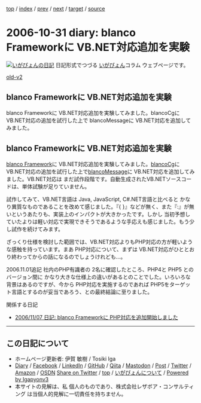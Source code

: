 [top](../index.html) 
 / [index](index.html) 
 / [prev](ig061028.html) 
 / [next](ig061101.html) 
 / [target](https://www.igapyon.jp/igapyon/diary/2006/ig061031.html) 
 / [source](https://github.com/igapyon/diary/blob/master/2006/ig061031.src.md) 

2006-10-31 diary: blanco Frameworkに VB.NET対応追加を実験
=====================================================================================================
[![いがぴょんの日記](https://www.igapyon.jp/igapyon/diary/images/iga202308_128.jpg "いがぴょん")](https://www.igapyon.jp/igapyon/diary/memo/memoigapyon.html) 日記形式でつづる [いがぴょん](https://www.igapyon.jp/igapyon/diary/memo/memoigapyon.html)コラム ウェブページです。

[old-v2](ig061031-orig.html)

## blanco Frameworkに VB.NET対応追加を実験

blanco Frameworkに VB.NET対応追加を実験してみました。blancoCgにVB.NET対応の追加を試行した上で blancoMessageに VB.NET対応を追加してみました。


## blanco Frameworkに VB.NET対応追加を実験

[blanco Framework](https://www.igapyon.jp/blanco/blanco.ja.html)に VB.NET対応追加を実験してみました。[blancoCg](https://www.igapyon.jp/blanco/blancocg.html)にVB.NET対応の追加を試行した上で[blancoMessage](https://www.igapyon.jp/blanco/blancomessage.html)に VB.NET対応を追加してみました。VB.NET対応は まだ試作段階です。自動生成されたVB.NETソースコードは、単体試験が足りていません。

試作してみて、VB.NET言語は Java, JavaScript, C#.NET言語と比べると かなり異質なものであることを改めて感じました。『{
}』などが無く、また『:』が無いというあたりも、実装上のインパクトが大きかったです。しかし 当初予想していたよりは軽い対応で実現できそうであるような手応えも感じました。もう少し試作を続けてみます。

ざっくり仕様を検討した範囲では、VB.NET対応よりもPHP対応の方が軽いような感触を持っています。まあ PHP対応について、まずは VB.NET対応がひととおり終わってからの話になるのでしょうけれども…。

2006.11.01追記 社内のPHP有識者の 2名に確認したところ、PHP4と PHP5 とのバージョン間に かなり大きな仕様上の違いがあるとのことでした。いろいろな背景はあるのですが、今から PHP対応を実施するのであれば PHP5をターゲット言語とするのが妥当であろう、との最終結論に至りました。

関係する日記

* [2006/11/07 日記: blanco Frameworkに PHP対応を追加開始しました](ig061107.html)


----------------------------------------------------------------------------------------------------

## この日記について

* ホームページ更新者: 伊賀 敏樹 / Tosiki Iga
* [Diary](https://www.igapyon.jp/igapyon/diary/) / [Facebook](https://www.facebook.com/igapyon) / [LinkedIn](https://www.linkedin.com/in/toshikiiga) / [GitHub](https://github.com/igapyon) / [Qiita](https://qiita.com/igapyon) / [Mastodon](https://social.vivaldi.net/@igapyon) / [Post](https://post.news/igapyon) / [Twitter](https://twitter.com/ToshikiIga) / [Amazon](https://www.amazon.co.jp/%E4%BC%8A%E8%B3%80-%E6%95%8F%E6%A8%B9/e/B004LTQWCQ) / [OSDN](https://ja.osdn.net/users/iga/)
[Share on Twitter](https://twitter.com/intent/tweet?hashtags=igapyon%2Cdiary%2C%E3%81%84%E3%81%8C%E3%81%B4%E3%82%87%E3%82%93&text=blanco+Framework%E3%81%AB+VB.NET%E5%AF%BE%E5%BF%9C%E8%BF%BD%E5%8A%A0%E3%82%92%E5%AE%9F%E9%A8%93&url=https%3A%2F%2Fwww.igapyon.jp%2Figapyon%2Fdiary%2F2006%2Fig061031.html) / [top](../index.html) / [いがぴょんについて](https://www.igapyon.jp/igapyon/diary/memo/memoigapyon.html) / [Powered by Igapyonv3](https://github.com/igapyon/igapyonv3)
* 本サイトの見解は、私 個人のものであり、株式会社レザボア・コンサルティング は当個人的見解に一切責任を持ちません。 
